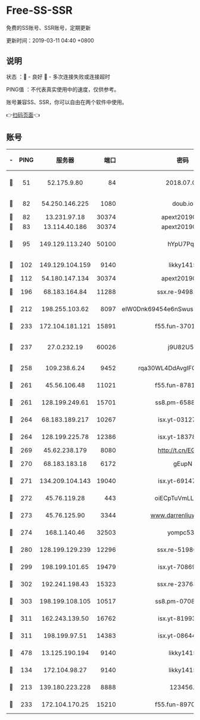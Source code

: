 # Free-SS-SSR

免费的SS账号、SSR账号，定期更新

更新时间：2019-03-11 04:40 +0800

## 说明

状态     ：🙂 - 良好 🙁 - 多次连接失败或连接超时

PING值   ：不代表真实使用中的速度，仅供参考。

账号兼容SS、SSR，你可以自由在两个软件中使用。

👉[扫码页面](https://liesauer.github.io/Free-SS-SSR/)👈

## 账号

|-|PING|服务器|端口|密码|加密方式|区域|
|:----:|:----:|:-----:|-----:|:----:|:----:|:----:|
|🙂|51|52.175.9.80|84|2018.07.07|chacha20-ietf-poly1305|HK|
|🙂|82|54.250.146.225|1080|doub.io|aes-256-cfb|JP|
|🙂|82|13.231.97.18|30374|apext2019006|chacha20|JP|
|🙂|83|13.114.40.186|30374|apext2019006|chacha20|JP|
|🙂|95|149.129.113.240|50100|hYpU7PqP|chacha20-ietf-poly1305|CN|
|🙂|102|149.129.104.159|9140|likky1415|aes-256-cfb|HK|
|🙂|112|54.180.147.134|30374|apext2019006|chacha20|KR|
|🙂|196|68.183.164.84|11288|ssx.re-94982417|aes-256-cfb|US|
|🙂|212|198.255.103.62|8097|eIW0Dnk69454e6nSwuspv9DmS201tQ0D|aes-256-cfb|US|
|🙂|233|172.104.181.121|15891|f55.fun-37015759|aes-256-cfb|SG|
|🙂|237|27.0.232.19|60026|j9U82U53|xchacha20-ietf-poly1305|HK|
|🙂|258|109.238.6.24|9452|rqa30WL4DdAvgIFG6Fs3znzTa|aes-256-cfb|FR|
|🙂|261|45.56.106.48|11021|f55.fun-87816355|aes-256-cfb|US|
|🙂|261|128.199.249.61|15701|ss8.pm-65889965|aes-256-cfb|SG|
|🙂|264|68.183.189.217|10267|isx.yt-03127031|aes-256-cfb|SG|
|🙂|264|128.199.225.78|12386|isx.yt-18378503|aes-256-cfb|SG|
|🙂|269|45.62.238.179|8080|http://t.cn/EGJIyrl|rc4-md5|CA|
|🙂|270|68.183.183.18|6172|gEupN|aes-256-cfb|SG|
|🙂|271|134.209.104.143|19040|isx.yt-69147610|aes-256-cfb|SG|
|🙂|272|45.76.119.28|443|oiECpTuVmLLxk4Ts|aes-256-cfb|AU|
|🙂|273|45.76.125.90|3344|www.darrenliuwei.com|aes-256-cfb|AU|
|🙂|274|168.1.140.46|32503|yompc535|aes-256-cfb|AU|
|🙂|280|128.199.129.239|12296|ssx.re-51986565|aes-256-cfb|SG|
|🙂|299|198.199.101.65|19479|isx.yt-70869887|aes-256-cfb|US|
|🙂|302|192.241.198.43|15323|ssx.re-23763475|aes-256-cfb|US|
|🙂|303|198.199.108.105|10517|ss8.pm-07082945|aes-256-cfb|US|
|🙂|311|162.243.139.50|16762|isx.yt-81993556|aes-256-cfb|US|
|🙂|311|198.199.97.51|14383|isx.yt-08644056|aes-256-cfb|US|
|🙂|478|13.125.190.194|9140|likky1415|aes-256-cfb|KR|
|🙂|134|172.104.98.27|9140|likky1415|aes-256-cfb|JP|
|🙂|213|139.180.223.228|8888|123456..|aes-256-cfb|JP|
|🙂|233|172.104.170.25|15210|f55.fun-89704073|aes-256-cfb|SG|
